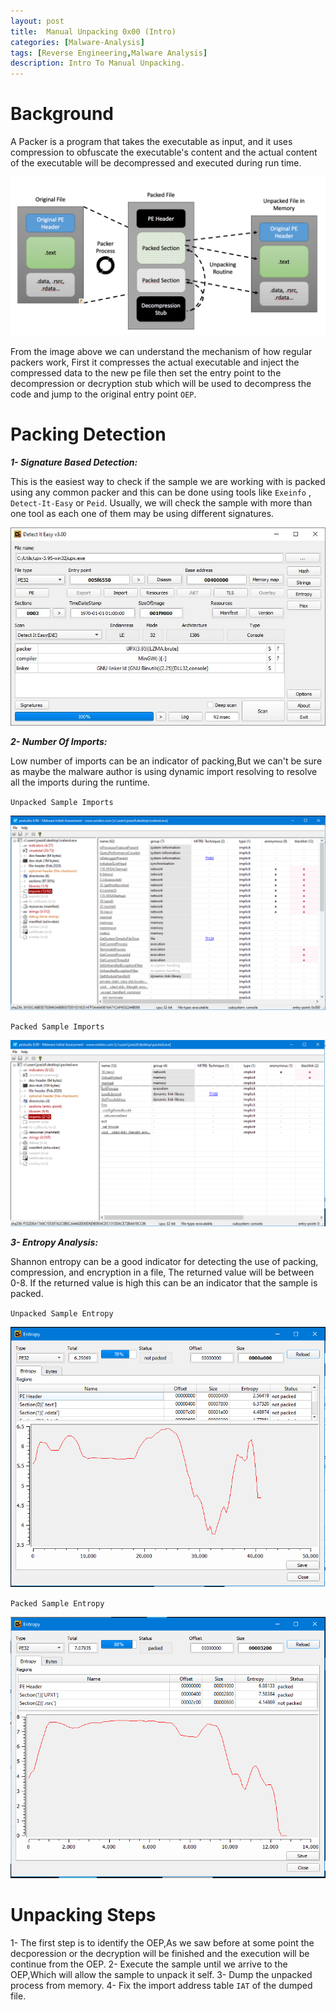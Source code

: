 ```yaml
---
layout: post
title:  Manual Unpacking 0x00 (Intro)
categories: [Malware-Analysis]
tags: [Reverse Engineering,Malware Analysis]
description: Intro To Manual Unpacking.
---
```

# Background
A Packer is a program that takes the executable as input, and it uses compression to obfuscate the executable's content and the actual content of the executable will be decompressed and executed during run time.

![Image](https://github.com/joezid/joezid.github.io/raw/main/Images/Manual%20unpacking/ezgif.com-gif-maker.png)

From the image above we can understand the mechanism of how regular packers work, First it compresses the actual executable and inject the compressed data to the new pe file then set the entry point to the decompression or decryption stub which will be used to decompress the code and jump to the original entry point `OEP`.

# Packing Detection

***1- Signature Based Detection:***

This is the easiest way to check if the sample we are working with is packed using any common packer and this can be done using tools like `Exeinfo` , `Detect-It-Easy` or `Peid`. Usually, we will check the sample with more than one tool as each one of them may be using different signatures.

![Image](https://github.com/joezid/joezid.github.io/raw/main/Images/Manual%20unpacking/screenshot.jpg)

***2- Number Of Imports:***

Low number of imports can be an indicator of packing,But we can't be sure as maybe the malware author is using dynamic import resolving to resolve all the imports during the runtime.

`Unpacked Sample Imports`

![Image](https://github.com/joezid/joezid.github.io/raw/main/Images/Manual%20unpacking/unpac_imp.PNG)

`Packed Sample Imports`

![Image](https://github.com/joezid/joezid.github.io/raw/main/Images/Manual%20unpacking/pac_imp.PNG)

***3- Entropy Analysis:***

Shannon entropy can be a good indicator for detecting the use of packing, compression, and encryption in a file, The returned value will be between 0-8.
If the returned value is high this can be an indicator that the sample is packed.

`Unpacked Sample Entropy`

![Image](https://github.com/joezid/joezid.github.io/raw/main/Images/Manual%20unpacking/unpac_entr.PNG)

`Packed Sample Entropy`

![Image](https://github.com/joezid/joezid.github.io/raw/main/Images/Manual%20unpacking/pac_entr.PNG)

# Unpacking Steps

1- The first step is to identify the OEP,As we saw before at some point the decporession or the decryption will be finished and the execution will be continue from the OEP.
2- Execute the sample until we arrive to the OEP,Which will allow the sample to unpack it self.
3- Dump the unpacked process from memory.
4- Fix the import address table `IAT` of the dumped file.

